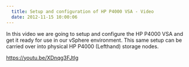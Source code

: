 ```yaml
---
  title: Setup and configuration of HP P4000 VSA - Video
  date: 2012-11-15 10:00:06
---
```


In this video we are going to setup and configure the HP P4000 VSA and
get it ready for use in our vSphere environment. This same setup can be
carried over into physical HP P4000 (Lefthand) storage nodes.

<https://youtu.be/XDnqg3FJtlg>
